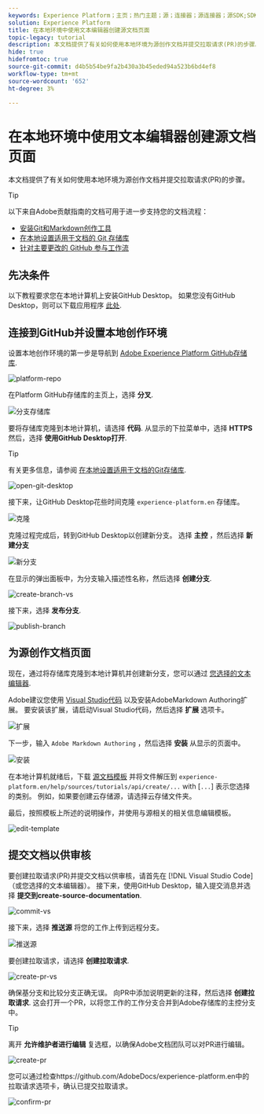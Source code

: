```yaml
---
keywords: Experience Platform；主页；热门主题；源；连接器；源连接器；源SDK;SDK
solution: Experience Platform
title: 在本地环境中使用文本编辑器创建源文档页面
topic-legacy: tutorial
description: 本文档提供了有关如何使用本地环境为源创作文档并提交拉取请求(PR)的步骤。
hide: true
hidefromtoc: true
source-git-commit: d4b5b54be9fa2b430a3b45eded94a523b6bd4ef8
workflow-type: tm+mt
source-wordcount: '652'
ht-degree: 3%

---
```


# 在本地环境中使用文本编辑器创建源文档页面

本文档提供了有关如何使用本地环境为源创作文档并提交拉取请求(PR)的步骤。

>[!TIP]
>
>以下来自Adobe贡献指南的文档可用于进一步支持您的文档流程： <ul><li>[安装Git和Markdown创作工具](https://experienceleague.adobe.com/docs/contributor/contributor-guide/setup/install-tools.html?lang=en)</li><li>[在本地设置适用于文档的 Git 存储库](https://experienceleague.adobe.com/docs/contributor/contributor-guide/setup/local-repo.html?lang=en)</li><li>[针对主要更改的 GitHub 参与工作流](https://experienceleague.adobe.com/docs/contributor/contributor-guide/setup/full-workflow.html?lang=en)</li></ul>

## 先决条件

以下教程要求您在本地计算机上安装GitHub Desktop。 如果您没有GitHub Desktop，则可以下载应用程序 [此处](https://desktop.github.com/).

## 连接到GitHub并设置本地创作环境

设置本地创作环境的第一步是导航到 [Adobe Experience Platform GitHub存储库](https://github.com/AdobeDocs/experience-platform.en).

![platform-repo](../assets/platform-repo.png)

在Platform GitHub存储库的主页上，选择 **分叉**.

![分支存储库](../assets/fork.png)

要将存储库克隆到本地计算机，请选择 **代码**. 从显示的下拉菜单中，选择 **HTTPS** 然后，选择 **使用GitHub Desktop打开**.

>[!TIP]
>
>有关更多信息，请参阅 [在本地设置适用于文档的Git存储库](https://experienceleague.adobe.com/docs/contributor/contributor-guide/setup/local-repo.html?lang=en#create-a-local-clone-of-the-repository).

![open-git-desktop](../assets/open-git-desktop.png)

接下来，让GitHub Desktop花些时间克隆 `experience-platform.en` 存储库。

![克隆](../assets/cloning.png)

克隆过程完成后，转到GitHub Desktop以创建新分支。 选择 **主控** ，然后选择 **新建分支**

![新分支](../assets/new-branch.png)

在显示的弹出面板中，为分支输入描述性名称，然后选择 **创建分支**.

![create-branch-vs](../assets/create-branch-vs.png)

接下来，选择 **发布分支**.

![publish-branch](../assets/publish-branch.png)

## 为源创作文档页面

现在，通过将存储库克隆到本地计算机并创建新分支，您可以通过 [您选择的文本编辑器](https://experienceleague.adobe.com/docs/contributor/contributor-guide/setup/install-tools.html?lang=en#understand-markdown-editors).

Adobe建议您使用 [Visual Studio代码](https://code.visualstudio.com/) 以及安装AdobeMarkdown Authoring扩展。 要安装该扩展，请启动Visual Studio代码，然后选择 **扩展** 选项卡。

![扩展](../assets/extension.png)

下一步，输入 `Adobe Markdown Authoring` ，然后选择 **安装** 从显示的页面中。

![安装](../assets/install.png)

在本地计算机就绪后，下载 [源文档模板](../assets/template.zip) 并将文件解压到 `experience-platform.en/help/sources/tutorials/api/create/...` with [`...`] 表示您选择的类别。 例如，如果要创建云存储源，请选择云存储文件夹。

最后，按照模板上所述的说明操作，并使用与源相关的相关信息编辑模板。

![edit-template](../assets/edit-template.png)

## 提交文档以供审核

要创建拉取请求(PR)并提交文档以供审核，请首先在 [!DNL Visual Studio Code] （或您选择的文本编辑器）。 接下来，使用GitHub Desktop，输入提交消息并选择 **提交到create-source-documentation**.

![commit-vs](../assets/commit-vs.png)

接下来，选择 **推送源** 将您的工作上传到远程分支。

![推送源](../assets/push-origin.png)

要创建拉取请求，请选择 **创建拉取请求**.

![create-pr-vs](../assets/create-pr-vs.png)

确保基分支和比较分支正确无误。 向PR中添加说明更新的注释，然后选择 **创建拉取请求**. 这会打开一个PR，以将您工作的工作分支合并到Adobe存储库的主控分支中。

>[!TIP]
>
>离开 **允许维护者进行编辑** 复选框，以确保Adobe文档团队可以对PR进行编辑。

![create-pr](../assets/create-pr.png)

您可以通过检查https://github.com/AdobeDocs/experience-platform.en中的拉取请求选项卡，确认已提交拉取请求。

![confirm-pr](../assets/confirm-pr.png)
